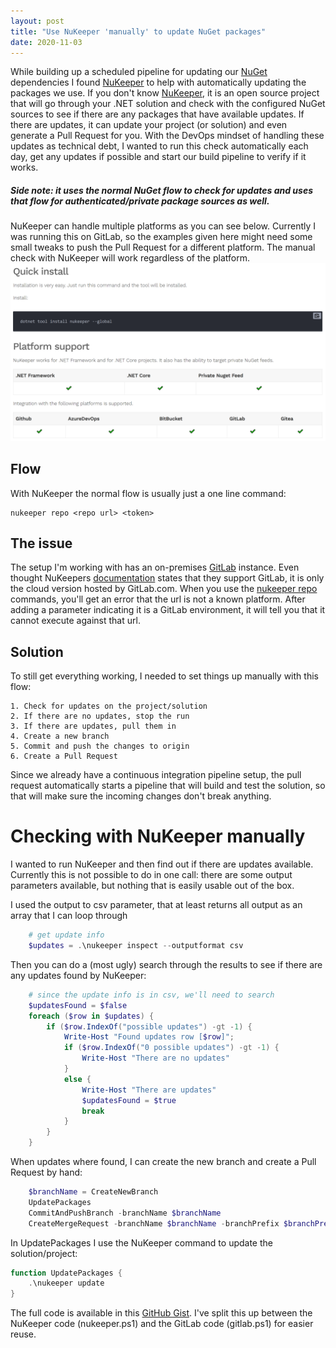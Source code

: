 ```yaml
---
layout: post
title: "Use NuKeeper 'manually' to update NuGet packages"
date: 2020-11-03
---
```


While building up a scheduled pipeline for updating our [NuGet](https://docs.microsoft.com/en-us/nuget?WT.mc_id=DOP-MVP-5003719) dependencies I found [NuKeeper](https://nukeeper.com/) to help with automatically updating the packages we use. If you don't know [NuKeeper](https://nukeeper.com/), it is an open source project that will go through your .NET solution and check with the configured NuGet sources to see if there are any packages that have available updates. If there are updates, it can update your project (or solution) and even generate a Pull Request for you. With the DevOps mindset of handling these updates as technical debt, I wanted to run this check automatically each day, get any updates if possible and start our build pipeline to verify if it works.

##### Side note: it uses the normal NuGet flow to check for updates and uses that flow for authenticated/private package sources as well.  


NuKeeper can handle multiple platforms as you can see below. Currently I was running this on GitLab, so the examples given here might need some small tweaks to push the Pull Request for a different platform. The manual check with NuKeeper will work regardless of the platform.
![NuKeeper supported platforms](/images/20201103/20201103NuKeeperSupport.png)  

## Flow
With NuKeeper the normal flow is usually just a one line command:
```
nukeeper repo <repo url> <token>
```

## The issue
The setup I'm working with has an on-premises [GitLab](https://gitlab.com) instance. Even thought NuKeepers [documentation](https://nukeeper.com/platform/gitlab/) states that they support GitLab, it is only the cloud version hosted by GitLab.com. When you use the [nukeeper repo](https://nukeeper.com/commands/repository/) commands, you'll get an error that the url is not a known platform. After adding a parameter indicating it is a GitLab environment, it will tell you that it cannot execute against that url.

## Solution
To still get everything working, I needed to set things up manually with this flow:
```
1. Check for updates on the project/solution
2. If there are no updates, stop the run
3. If there are updates, pull them in
4. Create a new branch
5. Commit and push the changes to origin
6. Create a Pull Request
```

Since we already have a continuous integration pipeline setup, the pull request automatically starts a pipeline that will build and test the solution, so that will make sure the incoming changes don't break anything.

# Checking with NuKeeper manually
I wanted to run NuKeeper and then find out if there are updates available. Currently this is not possible to do in one call: there are some output parameters available, but nothing that is easily usable out of the box.

I used the output to csv parameter, that at least returns all output as an array that I can loop through
``` powershell
    # get update info
    $updates = .\nukeeper inspect --outputformat csv
```

Then you can do a (most ugly) search through the results to see if there are any updates found by NuKeeper:
``` powershell
    # since the update info is in csv, we'll need to search
    $updatesFound = $false
    foreach ($row in $updates) {
        if ($row.IndexOf("possible updates") -gt -1) {
            Write-Host "Found updates row [$row]"; 
            if ($row.IndexOf("0 possible updates") -gt -1) {
                Write-Host "There are no updates"
            }
            else {
                Write-Host "There are updates"
                $updatesFound = $true
                break
            }
        }
    }
```

When updates where found, I can create the new branch and create a Pull Request by hand:
``` powershell
    $branchName = CreateNewBranch
    UpdatePackages
    CommitAndPushBranch -branchName $branchName
    CreateMergeRequest -branchName $branchName -branchPrefix $branchPrefix -gitLabProjectId $gitLabProjectId
```

In UpdatePackages I use the NuKeeper command to update the solution/project:
``` powershell
function UpdatePackages {
    .\nukeeper update
}
```

The full code is available in this [GitHub Gist](https://gist.github.com/rajbos/c4ff9619b9da7dd7f9062d69e0d364e5). I've split this up between the NuKeeper code (nukeeper.ps1) and the GitLab code (gitlab.ps1) for easier reuse.